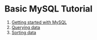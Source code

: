 # Basic MySQL Tutorial
1. [Getting started with MySQL](./01_Getting-started-with-MySQL.md)
2. [Querying data](./02_Querying-data.md)
3. [Sorting data](./03_Sorting-data.md)
